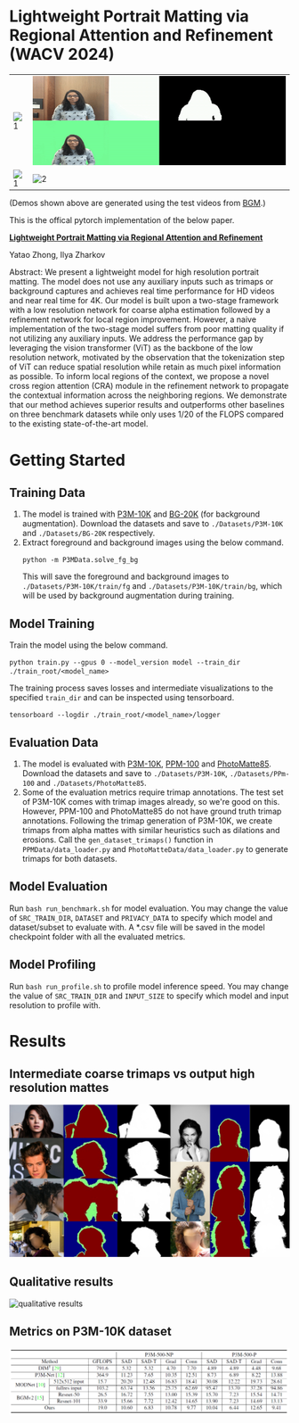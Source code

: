 # Lightweight Portrait Matting via Regional Attention and Refinement (WACV 2024)

<table>
  <tr>
    <td> <img src="assets/demo1.gif" alt="1" width=800 height=160 ></td>
    <td> <img src="assets/demo2.gif" alt="2" width=800 height=160 ></td>
   </tr> 
  <tr>
    <td> <img src="assets/demo3.gif" alt="1" width=800 height=160 ></td>
    <td> <img src="assets/demo4.gif" alt="2" width=800 height=160 ></td>
   </tr> 
</table>

(Demos shown above are generated using the test videos from [BGM](https://github.com/senguptaumd/Background-Matting).)

This is the offical pytorch implementation of the below paper.

[**Lightweight Portrait Matting via Regional Attention and Refinement**](https://arxiv.org/abs/2311.03770)

Yatao Zhong, Ilya Zharkov

Abstract:
We present a lightweight model for high resolution portrait matting. The model does not use any auxiliary inputs such as trimaps or background captures and achieves real time performance for HD videos and near real time for 4K. Our model is built upon a two-stage framework with a low resolution network for coarse alpha estimation followed by a refinement network for local region improvement. However, a naive implementation of the two-stage model suffers from poor matting quality if not utilizing any auxiliary inputs. We address the performance gap by leveraging the vision transformer (ViT) as the backbone of the low resolution network, motivated by the observation that the tokenization step of ViT can reduce spatial resolution while retain as much pixel information as possible. To inform local regions of the context, we propose a novel cross region attention (CRA) module in the refinement network to propagate the contextual information across the neighboring regions. We demonstrate that our method achieves superior results and outperforms other baselines on three benchmark datasets while only uses $1/20$ of the FLOPS compared to the existing state-of-the-art model.

# Getting Started

## Training Data
1. The model is trained with [P3M-10K](https://github.com/JizhiziLi/P3M/tree/master?tab=readme-ov-file) and [BG-20K](https://github.com/JizhiziLi/GFM) (for background augmentation). Download the datasets and save to `./Datasets/P3M-10K` and `./Datasets/BG-20K` respectively.
2. Extract foreground and background images using the below command.
    ```
    python -m P3MData.solve_fg_bg
    ```
    This will save the foreground and background images to `./Datasets/P3M-10K/train/fg` and  `./Datasets/P3M-10K/train/bg`, which will be used by background augmentation during training.

## Model Training
Train the model using the below command.
```
python train.py --gpus 0 --model_version model --train_dir ./train_root/<model_name>
```
The training process saves losses and intermediate visualizations to the specified `train_dir` and can be inspected using tensorboard.
```
tensorboard --logdir ./train_root/<model_name>/logger
```

## Evaluation Data
1. The model is evaluated with [P3M-10K](https://github.com/JizhiziLi/P3M/tree/master?tab=readme-ov-file), [PPM-100]() and [PhotoMatte85](). Download the datasets and save to `./Datasets/P3M-10K`, `./Datasets/PPm-100` and `./Datasets/PhotoMatte85`.
2. Some of the evaluation metrics require trimap annotations. The test set of P3M-10K comes with trimap images already, so we're good on this. However, PPM-100 and PhotoMatte85 do not have ground truth trimap annotations. Following the trimap generation of P3M-10K, we create trimaps from alpha mattes with similar heuristics such as dilations and erosions.
Call the `gen_dataset_trimaps()` function in `PPMData/data_loader.py` and `PhotoMatteData/data_loader.py` to generate trimaps for both datasets.

## Model Evaluation
Run `bash run_benchmark.sh` for model evaluation. You may change the value of `SRC_TRAIN_DIR`, `DATASET` and `PRIVACY_DATA` to specify which model and dataset/subset to evaluate with. A *.csv file will be saved in the model checkpoint folder with all the evaluated metrics.

## Model Profiling
Run `bash run_profile.sh` to profile model inference speed. You may change the value of `SRC_TRAIN_DIR` and `INPUT_SIZE` to specify which model and input resolution to profile with.

# Results
## Intermediate coarse trimaps vs output high resolution mattes
![trimaps](assets/trimap_viz2.jpg)

## Qualitative results 
![qualitative results](assets/all_viz2.jpg)

## Metrics on P3M-10K dataset
![metrics](assets/tab2.png)